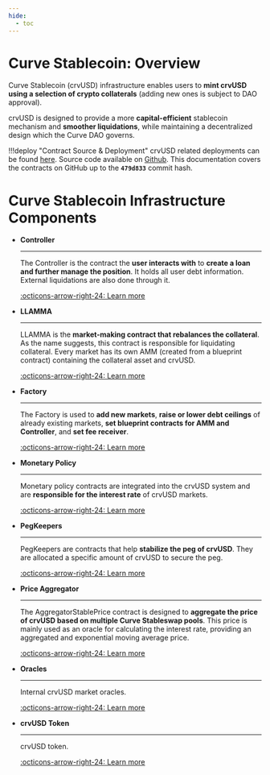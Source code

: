 ```yaml
---
hide:
  - toc
---
```


<h1>Curve Stablecoin: Overview</h1>

Curve Stablecoin (crvUSD) infrastructure enables users to **mint crvUSD using a selection of crypto collaterals** (adding new ones is subject to DAO approval). 

crvUSD is designed to provide a more **capital-efficient** stablecoin mechanism and **smoother liquidations**, while maintaining a decentralized design which the Curve DAO governs.

!!!deploy "Contract Source & Deployment"
    crvUSD related deployments can be found [here](../references/deployed-contracts.md#curve-stablecoin). Source code available on [Github](https://github.com/curvefi/curve-stablecoin). This documentation covers the contracts on GitHub up to the **`479d833`** commit hash.



# **Curve Stablecoin Infrastructure Components**

<div class="grid cards" markdown>

-   **Controller**

    ---

    The Controller is the contract the **user interacts with** to **create a loan and further manage the position**. It holds all user debt information. External liquidations are also done through it.

    [:octicons-arrow-right-24: Learn more](./controller.md)

-   **LLAMMA**

    ---

    LLAMMA is the **market-making contract that rebalances the collateral**. As the name suggests, this contract is responsible for liquidating collateral. Every market has its own AMM (created from a blueprint contract) containing the collateral asset and crvUSD.

    [:octicons-arrow-right-24: Learn more](./amm.md)

-   **Factory**

    ---

    The Factory is used to **add new markets**, **raise or lower debt ceilings** of already existing markets, **set blueprint contracts for AMM and Controller**, and **set fee receiver**.

    [:octicons-arrow-right-24: Learn more](./factory/overview.md)

-   **Monetary Policy**

    ---

    Monetary policy contracts are integrated into the crvUSD system and are **responsible for the interest rate** of crvUSD markets.

    [:octicons-arrow-right-24: Learn more](./monetarypolicy.md)

-   **PegKeepers**

    ---

    PegKeepers are contracts that help **stabilize the peg of crvUSD**. They are allocated a specific amount of crvUSD to secure the peg. 

    [:octicons-arrow-right-24: Learn more](./pegkeeper.md)

-   **Price Aggregator**

    ---

    The AggregatorStablePrice contract is designed to **aggregate the price of crvUSD based on multiple Curve Stableswap pools**. This price is mainly used as an oracle for calculating the interest rate, providing an aggregated and exponential moving average price.

    [:octicons-arrow-right-24: Learn more](./priceaggregator.md)

-   **Oracles**

    ---

    Internal crvUSD market oracles.

    [:octicons-arrow-right-24: Learn more](./oracle.md)

-   **crvUSD Token**

    ---

    crvUSD token.

    [:octicons-arrow-right-24: Learn more](./crvUSD.md)

</div>
